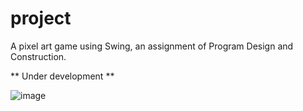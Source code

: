 # project

A pixel art game using Swing, an assignment of Program Design and Construction.

** Under development **

![image](https://github.com/PDC2023/project/assets/57285379/335080f9-e640-4511-a20c-c4328a48a391)

